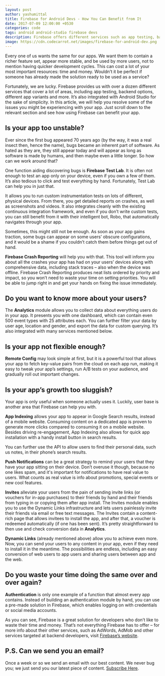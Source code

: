 ```yaml
---
layout: post
author: yashumittal
title: Firebase for Android Devs - How You Can Benefit from It
date: 2017-07-09 12:00:00 +0530
categories: code
tags: android android-studio firebase devs
description: Firebase offers different services such as app testing, backend options and more. It’s integrated with Android Studio. See all the benefits of using Firebase.
image: https://cdn.codecarrot.net/images/firebase-for-android-dev.png
---
```


Every one of us wants the same for our apps. We want them to contain a richer feature set, appear more stable, and be used by more users, not to mention having quicker development cycles. This can cost a lot of your most important resources: time and money. Wouldn’t it be perfect if someone has already made the solution ready to be used as a service?

Fortunately, we are lucky. Firebase provides us with over a dozen different services that cover a lot of areas, including app testing, backend options, different app variants and more. It’s also integrated with Android Studio for the sake of simplicity. In this article, we will help you resolve some of the issues you might be experiencing with your app. Just scroll down to the relevant section and see how using Firebase can benefit your app.

## Is your app too unstable?

Ever since the first bug appeared 70 years ago (by the way, it was a real insect then, hence the name), bugs became an inherent part of software. As hated as they are, they still appear today and will appear as long as software is made by humans, and then maybe even a little longer. So how can we work around that?

One function aiding discovering bugs is **Firebase Test Lab**. It is often not enough to test an app only on your device, even if you own a few of them. It’s also tedious to click and test everything by hand. Fortunately, Test Lab can help you in just that.

It allows you to run custom instrumentation tests on lots of different, physical devices. From there, you get detailed reports on crashes, as well as screenshots and videos. It also integrates cleanly with the existing continuous integration framework, and even if you don’t write custom tests, you can still benefit from it with their intelligent bot, Robo, that automatically navigates through your app.

Sometimes, this might still not be enough. As soon as your app gains traction, some bugs can appear on some users’ obscure configurations, and it would be a shame if you couldn’t catch them before things get out of hand.

**Firebase Crash Reporting** will help you with that. This tool will inform you about all the crashes your app has had on your users’ devices along with comprehensive data, including stack traces – also when the device was offline. Firebase Crash Reporting produces neat lists ordered by priority and impact, so you won’t need to waste your time on setting priorities. You will be able to jump right in and get your hands on fixing the issue immediately.

## Do you want to know more about your users?

The **Analytics** module allows you to collect data about everything users do in your app. It presents you with one dashboard, which can contain even 500 event types with 25 attributes each. You can further filter your data by user age, location and gender, and export the data for custom querying. It’s also integrated with many services mentioned below.

## Is your app not flexible enough?

**Remote Config** may look simple at first, but it is a powerful tool that allows your app to fetch key-value pairs from the cloud on each app run, making it easy to tweak your app’s settings, run A/B tests on your audience, and gradually roll out important changes.

## Is your app’s growth too sluggish?

Your app is only useful when someone actually uses it. Luckily, user base is another area that Firebase can help you with.

**App Indexing** allows your app to appear in Google Search results, instead of a mobile website. Consuming content on a dedicated app is proven to generate more clicks compared to consuming it on a mobile website. Besides driving re-engagement, App Indexing also allows for quick app installation with a handy install button in search results.

You can further use the API to allow users to find their personal data, such us notes, in their phone’s search results.

**Push Notifications** can be a great strategy to remind your users that they have your app sitting on their device. Don’t overuse it though, because no one likes spam, and it's important for notifications to have real value to users. What counts as real value is info about promotions, special events or new cool features.

**Invites** alleviate your users from the pain of sending invite links (or vouchers for in-app purchases) to their friends by hand and their friends from typing in or copying them after app install. The Invites module enables you to use the Dynamic Links infrastructure and lets users painlessly invite their friends via email or free text messages. The Invites contain a content-rich page that allows invitees to install the app, and after that, a voucher is redeemed automatically (if one has been sent).  It’s pretty straightforward to then use and check conversion data in **Analytics**.

**Dynamic Links** (already mentioned above) allow you to achieve even more. Now, you can send your users to any content in your app, even if they need to install it in the meantime. The possibilities are endless, including an easy conversion of web users to app users and sharing users between app and the web.

## Do you waste your time doing the same over and over again?

**Authentication** is only one example of a function that almost every app contains. Instead of building an authentication module by hand, you can use a pre-made solution in Firebase, which enables logging on with credentials or social media accounts.

As you can see, Firebase is a great solution for developers who don’t like to waste their time and money. That’s not everything Firebase has to offer – for more info about their other services, such as AdWords, AdMob and other services targeted at backend developers, visit [Firebase’s website](//firebase.google.com/).

## P.S. Can we send you an email?

Once a week or so we send an email with our best content. We never bug you; we just send you our latest piece of content. [Subscribe Here](#subscribe).
